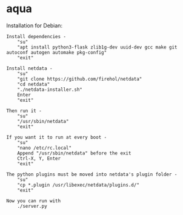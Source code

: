 # aqua

Installation for Debian:

    Install dependencies -
        "su"
        "apt install python3-flask zlib1g-dev uuid-dev gcc make git autoconf autogen automake pkg-config" 
        "exit"

    Install netdata -
        "su"
        "git clone https://github.com/firehol/netdata"
        "cd netdata"
        "./netdata-installer.sh"
        Enter
	    "exit"

    Then run it -
        "su"
        "/usr/sbin/netdata"
        "exit"
    
    If you want it to run at every boot - 
        "su"
        "nano /etc/rc.local"
        Append "/usr/sbin/netdata" before the exit
        Ctrl-X, Y, Enter
        "exit"

    The python plugins must be moved into netdata's plugin folder - 
        "su"
        "cp *.plugin /usr/libexec/netdata/plugins.d/"
        "exit"
    
    Now you can run with
        ./server.py

    
